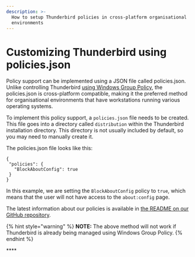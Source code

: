 ```yaml
---
description: >-
  How to setup Thunderbird policies in cross-platform organisational
  environments
---
```


# Customizing Thunderbird using policies.json

Policy support can be implemented using a JSON file called policies.json. Unlike controlling Thunderbird [using Windows Group Policy](https://support.mozilla.org/en-US/kb/customizing-firefox-using-group-policy-windows), the policies.json is cross-platform compatible, making it the preferred method for organisational environments that have workstations running various operating systems.

To implement this policy support, a `policies.json` file needs to be created. This file goes into a directory called `distribution` within the Thunderbird installation directory. This directory is not usually included by default, so you may need to manually create it.

The policies.json file looks like this:

```text
{
 "policies": {
   "BlockAboutConfig": true
 }
}
```

In this example, we are setting the `BlockAboutConfig` policy to `true`, which means that the user will not have access to the `about:config` page.

The latest information about our policies is available in [the README on our GitHub repository](https://github.com/thunderbird/policy-templates/blob/master/README.md).

{% hint style="warning" %}
**NOTE:** The above method will not work if Thunderbird is already being managed using Windows Group Policy.
{% endhint %}

\*\*\*\*

